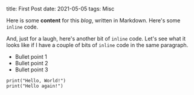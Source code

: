 title: First Post
date: 2021-05-05
tags: Misc


Here is some **content** for this _blog_, written in Markdown. Here's some 
`inline` code.

And, just for a laugh, here's another bit of `inline` code. Let's see what 
it looks like if I have a couple of bits of `inline` code in the same paragraph.

- Bullet point 1
- Bullet point 2
- Bullet point 3

```
print("Hello, World!")
print("Hello again!")
```